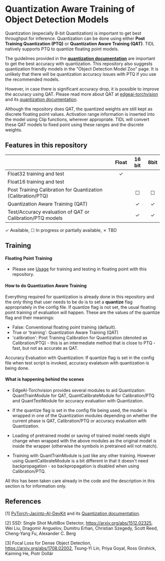 # Quantization Aware Training of Object Detection Models

Quantization (especially 8-bit Quantization) is important to get best throughput for inference. Quantization can be done using either **Post Training Quantization (PTQ)** or **Quantization Aware Training (QAT)**. TIDL natively supports PTQ to quantize floating point models. 

The guidelines provided in the **[quantization documentation](https://github.com/TexasInstruments/edgeai-torchvision/blob/master/docs/pixel2pixel/Quantization.md)** are important to get the best accuracy with quantization. This repository also suggests quantization friendly models in the "Object Detection Model Zoo" page. It is unlikely that there will be quantization accuracy issues with PTQ if you use the recommended models.

However, in case there is significant accuracy drop, it is possible to improve the accuracy using QAT. Please read more about QAT at [edgeai-torchvision](https://github.com/TexasInstruments/edgeai-torchvision) and its [quantization documentation](https://github.com/TexasInstruments/edgeai-torchvision/blob/master/docs/pixel2pixel/Quantization.md). 

Although the repository does QAT, the quantized weights are still kept as discrete floating point values. Activation range information is inserted into the model using Clip functions, wherever appropriate. TIDL will convert these QAT models to fixed point using these ranges and the discrete weights.


## Features in this repository

|                                                              | Float    | 16 bit   | 8bit     |
|--------------------                                          |:--------:|:--------:|:--------:|
| Float32 training and test                                    |✓         |          |          |
| Float16 training and test                                    |          |          |          | 
| Post Training Calibration for Quantization (Calibration/PTQ) |          | ☐        | ☐        |
| Quantization Aware Training (QAT)                            |          | ✓        | ✓        |
| Test/Accuracy evaluation of QAT or Calibration/PTQ models    |          | ✓        | ✓        |

✓ Available, ☐ In progress or partially available, ✗ TBD


## Training

#### Floating Point Training
- Please see [Usage](./docs/det_usage.md) for training and testing in floating point with this repository.


#### How to do Quantization Aware Training

Everything required for quantization is already done in this repository and the only thing that user needs to be do is to set a **quantize** flag appropriately in the config file. If quantize flag is not set, the usual floating point training of evaluation will happen. These are the values of the quantize flag and their meanings:
- False: Conventional floating point training (default).
- True or 'training': Quantization Aware Training (QAT)
- 'calibration': Post Training Calibration for Quantization (denoted as Calibration/PTQ) - this is an intermediate method that is close to PTQ - fast, but not as accurate as QAT.

Accuracy Evaluation with Quantization: If quantize flag is set in the config file when test script is invoked, accuracy evalatuon with quantization is being done.

#### What is happening behind the scenes   
- EdgeAI-Torchvision provides several modules to aid Quantization: QuantTrainModule for QAT, QuantCalibrateModule for Calibration/PTQ and QuantTestModule for accuracy evaluation with Quantization. 

- If the quantize flag is set in the config file being used, the model is wrapped in one of the Quantization modules depending on whether the current phase is QAT, Calibration/PTQ or accuracy evaluation with Quantization.

- Loading of pretrained model or saving of trained model needs slight change when wrapped with the above modules as the original model is inside the wrapper (otherwise the symbols in pretrained will not match).

- Training with QuantTrainModule is just like any other training. However using QuantCalibrateModule is a bit different in that it doesn't need backpropagation - so backpropagation is disabled when using Calibration/PTQ.

All this has been taken care already in the code and the description in this section is for information only. 


## References
[1] [PyTorch-Jacinto-AI-DevKit](https://git.ti.com/cgit/jacinto-ai/pytorch-jacinto-ai-devkit/about/) and its [Quantization documentation](https://git.ti.com/cgit/jacinto-ai/pytorch-jacinto-ai-devkit/about/docs/Quantization.md). 

[2] SSD: Single Shot MultiBox Detector, https://arxiv.org/abs/1512.02325, Wei Liu, Dragomir Anguelov, Dumitru Erhan, Christian Szegedy, Scott Reed, Cheng-Yang Fu, Alexander C. Berg

[3] Focal Loss for Dense Object Detection, https://arxiv.org/abs/1708.02002, Tsung-Yi Lin, Priya Goyal, Ross Girshick, Kaiming He, Piotr Dollár
